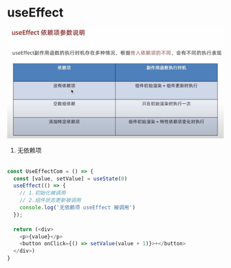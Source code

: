 # useEffect

![alt text](image.png)

1. 无依赖项

```js

const UseEffectCom = () => {
  const [value, setValue] = useState(0)
  useEffect(() => {
    // 1.初始化被调用
    // 2.组件状态更新被调用
    console.log('无依赖项 useEffect 被调用')
  });

  return (<div>
    <p>{value}</p>
    <button onClick={() => setValue(value + 1)}>+</button>
  </div>)
}
```
